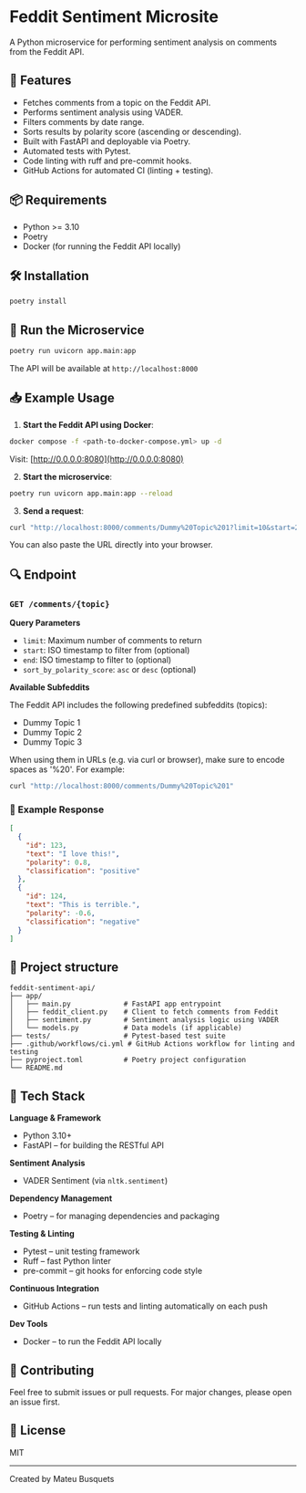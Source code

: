 # Feddit Sentiment Microsite

A Python microservice for performing sentiment analysis on comments from the Feddit API.

## 🚀 Features

* Fetches comments from a topic on the Feddit API.
* Performs sentiment analysis using VADER.
* Filters comments by date range.
* Sorts results by polarity score (ascending or descending).
* Built with FastAPI and deployable via Poetry.
* Automated tests with Pytest.
* Code linting with ruff and pre-commit hooks.
* GitHub Actions for automated CI (linting + testing).


## 📦 Requirements

* Python >= 3.10
* Poetry
* Docker (for running the Feddit API locally)

## 🛠 Installation

```bash
poetry install
```

## 🧪 Run the Microservice

```bash
poetry run uvicorn app.main:app
```

The API will be available at `http://localhost:8000`

## 📥 Example Usage

1. **Start the Feddit API using Docker**:

```bash
docker compose -f <path-to-docker-compose.yml> up -d
```

Visit: [http://0.0.0.0:8080](http://0.0.0.0:8080)

2. **Start the microservice**:

```bash
poetry run uvicorn app.main:app --reload
```

3. **Send a request**:

```bash
curl "http://localhost:8000/comments/Dummy%20Topic%201?limit=10&start=2021-06-01T00:00:00Z&end=2022-06-01T00:00:00Z&sort_by_polarity_score=desc"
```

You can also paste the URL directly into your browser.

## 🔍 Endpoint

### `GET /comments/{topic}`

**Query Parameters**

* `limit`: Maximum number of comments to return
* `start`: ISO timestamp to filter from (optional)
* `end`: ISO timestamp to filter to (optional)
* `sort_by_polarity_score`: `asc` or `desc` (optional)

**Available Subfeddits**

The Feddit API includes the following predefined subfeddits (topics):
* Dummy Topic 1
* Dummy Topic 2
* Dummy Topic 3

When using them in URLs (e.g. via curl or browser), make sure to encode spaces as '%20'. For example:

```bash
curl "http://localhost:8000/comments/Dummy%20Topic%201"
```

### 🧾 Example Response

```json
[
  {
    "id": 123,
    "text": "I love this!",
    "polarity": 0.8,
    "classification": "positive"
  },
  {
    "id": 124,
    "text": "This is terrible.",
    "polarity": -0.6,
    "classification": "negative"
  }
]
```

## 📂 Project structure

```
feddit-sentiment-api/
├── app/
│   ├── main.py             # FastAPI app entrypoint
│   ├── feddit_client.py    # Client to fetch comments from Feddit
│   ├── sentiment.py        # Sentiment analysis logic using VADER
│   └── models.py           # Data models (if applicable)
├── tests/                  # Pytest-based test suite
├── .github/workflows/ci.yml # GitHub Actions workflow for linting and testing
├── pyproject.toml          # Poetry project configuration
└── README.md
```

## 🧱 Tech Stack

**Language & Framework**
- Python 3.10+
- FastAPI – for building the RESTful API

**Sentiment Analysis**
- VADER Sentiment (via `nltk.sentiment`)

**Dependency Management**
- Poetry – for managing dependencies and packaging

**Testing & Linting**
- Pytest – unit testing framework
- Ruff – fast Python linter
- pre-commit – git hooks for enforcing code style

**Continuous Integration**
- GitHub Actions – run tests and linting automatically on each push

**Dev Tools**
- Docker – to run the Feddit API locally

## 🤝 Contributing

Feel free to submit issues or pull requests. For major changes, please open an issue first.

## 📄 License

MIT

---

Created by Mateu Busquets
